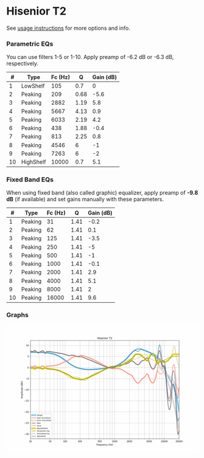# Hisenior T2
See [usage instructions](https://github.com/jaakkopasanen/AutoEq#usage) for more options and info.

### Parametric EQs
You can use filters 1-5 or 1-10. Apply preamp of -6.2 dB or -6.3 dB, respectively.

|   # | Type      |   Fc (Hz) |    Q |   Gain (dB) |
|-----|-----------|-----------|------|-------------|
|   1 | LowShelf  |       105 | 0.7  |         0   |
|   2 | Peaking   |       209 | 0.68 |        -5.6 |
|   3 | Peaking   |      2882 | 1.19 |         5.8 |
|   4 | Peaking   |      5667 | 4.13 |         0.9 |
|   5 | Peaking   |      6033 | 2.19 |         4.2 |
|   6 | Peaking   |       438 | 1.88 |        -0.4 |
|   7 | Peaking   |       813 | 2.25 |         0.8 |
|   8 | Peaking   |      4546 | 6    |        -1   |
|   9 | Peaking   |      7263 | 6    |        -2   |
|  10 | HighShelf |     10000 | 0.7  |         5.1 |

### Fixed Band EQs
When using fixed band (also called graphic) equalizer, apply preamp of **-9.8 dB** (if available) and set gains manually with these parameters.

|   # | Type    |   Fc (Hz) |    Q |   Gain (dB) |
|-----|---------|-----------|------|-------------|
|   1 | Peaking |        31 | 1.41 |        -0.2 |
|   2 | Peaking |        62 | 1.41 |         0.1 |
|   3 | Peaking |       125 | 1.41 |        -3.5 |
|   4 | Peaking |       250 | 1.41 |        -5   |
|   5 | Peaking |       500 | 1.41 |        -1   |
|   6 | Peaking |      1000 | 1.41 |        -0.1 |
|   7 | Peaking |      2000 | 1.41 |         2.9 |
|   8 | Peaking |      4000 | 1.41 |         5.1 |
|   9 | Peaking |      8000 | 1.41 |         2   |
|  10 | Peaking |     16000 | 1.41 |         9.6 |

### Graphs
![](./Hisenior%20T2.png)
